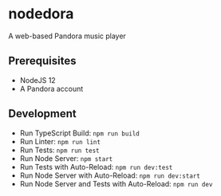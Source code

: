 # nodedora
A web-based Pandora music player

## Prerequisites
- NodeJS 12
- A Pandora account

## Development
- Run TypeScript Build: `npm run build`
- Run Linter: `npm run lint`
- Run Tests: `npm run test`
- Run Node Server: `npm start`
- Run Tests with Auto-Reload: `npm run dev:test`
- Run Node Server with Auto-Reload: `npm run dev:start`
- Run Node Server and Tests with Auto-Reload: `npm run dev`
